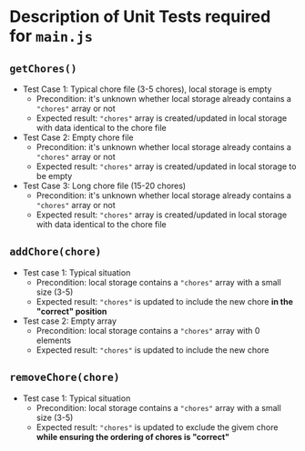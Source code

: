 # Description of Unit Tests required for `main.js`

## `getChores()`

- Test Case 1: Typical chore file (3-5 chores), local storage is empty
  - Precondition: it's unknown whether local storage already contains a `"chores"` array or not
  - Expected result: `"chores"` array is created/updated in local storage with data identical to the chore file
- Test Case 2: Empty chore file
  - Precondition: it's unknown whether local storage already contains a `"chores"` array or not
  - Expected result: `"chores"` array is created/updated in local storage to be empty
- Test Case 3: Long chore file (15-20 chores)
  - Precondition: it's unknown whether local storage already contains a `"chores"` array or not
  - Expected result: `"chores"` array is created/updated in local storage with data identical to the chore file

## `addChore(chore)`

- Test case 1: Typical situation
  - Precondition: local storage contains a `"chores"` array with a small size (3-5)
  - Expected result: `"chores"` is updated to include the new chore **in the "correct" position**
- Test case 2: Empty array
  - Precondition: local storage contains a `"chores"` array with 0 elements
  - Expected result: `"chores"` is updated to include the new chore

## `removeChore(chore)`

- Test case 1: Typical situation
  - Precondition: local storage contains a `"chores"` array with a small size (3-5)
  - Expected result: `"chores"` is updated to exclude the givem chore **while ensuring the ordering of chores is "correct"**
